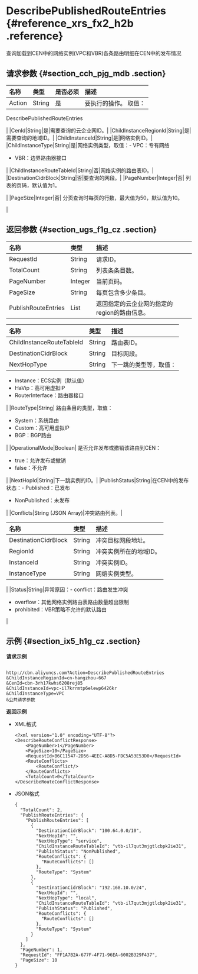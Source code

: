 # DescribePublishedRouteEntries {#reference_xrs_fx2_h2b .reference}

查询加载到CEN中的网络实例\(VPC和VBR\)各条路由明细在CEN中的发布情况

## 请求参数 {#section_cch_pjg_mdb .section}

|名称|类型|是否必须|描述|
|:-|:-|:---|:-|
|Action|String|是| 要执行的操作。 取值：

 DescribePublishedRouteEntries

 |
|CenId|String|是|需要查询的云企业网ID。|
|ChildInstanceRegionId|String|是|需要查询的地域ID。|
|ChildInstanceId|String|是|网络实例ID。|
|ChildInstanceType|String|是|网络实例类型，取值：-   VPC：专有网络
-   VBR：边界路由器接口

|
|ChildInstanceRouteTableId|String|否|网络实例的路由表ID。|
|DestinationCidrBlock|String|否|要查询的网段。|
|PageNumber|Integer|否| 列表的页码，默认值为1。

 |
|PageSize|Integer|否| 分页查询时每页的行数，最大值为50，默认值为10。

 |

## 返回参数 {#section_ugs_f1g_cz .section}

|名称|类型|描述|
|:-|:-|:-|
|RequestId|String|请求ID。|
|TotalCount|String|列表条条目数。|
|PageNumber|Integer|当前页码。|
|PageSize|String|每页包含多少条目。|
|PublishRouteEntries|List|返回指定的云企业网的指定的region的路由信息。|

|名称|类型|描述|
|:-|:-|:-|
|ChildInstanceRouteTableId|String|路由表ID。|
|DestinationCidrBlock|String|目标网段。|
|NextHopType|String| 下一跳的类型等，取值：

-   Instance：ECS实例（默认值）
-   HaVip：高可用虚拟IP
-   RouterInterface：路由器接口

 |
|RouteType|String| 路由条目的类型，取值：

-   System：系统路由
-   Custom：高可用虚拟IP
-   BGP：BGP路由

 |
|OperationalMode|Boolean| 是否允许发布或撤销该路由到CEN：

-   true：允许发布或撤销
-   false：不允许

 |
|NextHopId|String|下一跳实例的ID。|
|PublishStatus|String|在CEN中的发布状态：-   Published：已发布
-   NonPublished：未发布

|
|Conflicts|String \(JSON Array\)|冲突路由列表。|

|名称|类型|描述|
|:-|:-|:-|
|DestinationCidrBlock|String|冲突目标网段地址。|
|RegionId|String|冲突实例所在的地域ID。|
|InstanceId|String|冲突实例ID。|
|InstanceType|String| 网络实例类型。

 |
|Status|String|异常原因：-   conflict：路由发生冲突
-   overflow：其他网络实例路由表路由数量超出限制
-   prohibited：VBR策略不允许的默认路由

|

## 示例 {#section_ix5_h1g_cz .section}

**请求示例**

``` {#createVPCpub}

http://cbn.aliyuncs.com?Action=DescribePublishedRouteEntries
&ChildInstanceRegionId=cn-hangzhou-667
&CenId=cbn-3rh17kwhs6208rej85
&ChildInstanceId=vpc-il7krrmtp6elewp6426kr
&ChildInstanceType=VPC
&公共请求参数
```

**返回示例**

-   XML格式

    ```
    <?xml version="1.0" encoding="UTF-8"?>
    <DescribeRouteConflictResponse>
        <PageNumber>1</PageNumber>
        <PageSize>10</PageSize>
        <RequestId>B6C11547-2D56-4EEC-A8D5-FDC5A53E53D0</RequestId>
        <RouteConflicts>
            <RouteConflict/>
        </RouteConflicts>
        <TotalCount>0</TotalCount>
    </DescribeRouteConflictResponse>
    ```

-   JSON格式

    ```
    {
      "TotalCount": 2, 
      "PublishRouteEntries": {
        "PublishRouteEntries": [
          {
            "DestinationCidrBlock": "100.64.0.0/10", 
            "NextHopId": "", 
            "NextHopType": "service", 
            "ChildInstanceRouteTableId": "vtb-il7qut3mjgtlcbpk2ie31", 
            "PublishStatus": "NonPublished", 
            "RouteConflicts": {
              "RouteConflicts": []
            }, 
            "RouteType": "System"
          }, 
          {
            "DestinationCidrBlock": "192.168.10.0/24", 
            "NextHopId": "", 
            "NextHopType": "local", 
            "ChildInstanceRouteTableId": "vtb-il7qut3mjgtlcbpk2ie31", 
            "PublishStatus": "Published", 
            "RouteConflicts": {
              "RouteConflicts": []
            }, 
            "RouteType": "System"
          }
        ]
      }, 
      "PageNumber": 1, 
      "RequestId": "FF1A7B2A-677F-4F71-96EA-6002B329F437", 
      "PageSize": 10
    }
    ```


